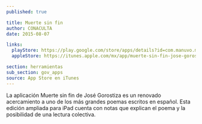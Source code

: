 ```yaml
---
published: true

title: Muerte sin fin
author: CONACULTA
date: 2015-08-07

links:
  playStore: https://play.google.com/store/apps/details?id=com.manuvo.msf&hl=es
  appleStore: https://itunes.apple.com/mx/app/muerte-sin-fin-jose-gorostiza/id520651849?mt=8

section: herramientas
sub_section: gov_apps
source: App Store en iTunes
---
```

La aplicación Muerte sin fin de José Gorostiza es un renovado acercamiento a uno de los más grandes poemas escritos en español. Esta edición ampliada para iPad cuenta con notas que explican el poema y la posibilidad de una lectura colectiva.
